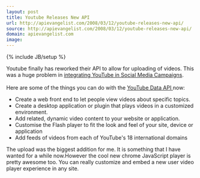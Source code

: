 ```yaml
---
layout: post
title: Youtube Releases New API
url: http://apievangelist.com/2008/03/12/youtube-releases-new-api/
source: http://apievangelist.com/2008/03/12/youtube-releases-new-api/
domain: apievangelist.com
image: 
---
```

{% include JB/setup %}<p>Youtube finally has reworked their API to allow for uploading of videos. This was a huge problem in <a href="http://www.socialmediasquad.com/">integrating YouTube in Social Media Campaigns</a>.<br /><br />Here are some of the things you can do with the <a href="http://code.google.com/apis/youtube/overview.html">YouTube Data API </a>now:<br /><ul class="mainlist"><li>Create a web front end to let people view videos about specific topics. </li><li>Create a desktop application or plugin that plays videos in a customized environment. </li><li>Add related, dynamic video content to your website or application. </li><li>Customise the Flash player to fit the look and feel of your site, device or application </li><li>Add feeds of videos from each of YouTube's 18 international domains </li></ul>The upload was the biggest addition for me. It is something that I have wanted for a while now.However the cool new chrome JavaScript player is pretty awesome too. You can really customize and embed a new user video player experience in any site.</p>
